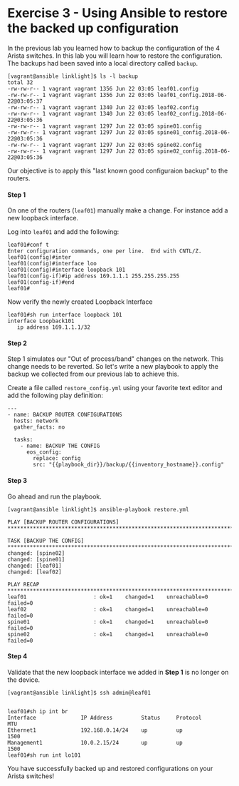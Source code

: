 # Exercise 3 - Using Ansible to restore the backed up configuration

In the previous lab you learned how to backup the configuration of the 4 Arista switches. In this lab you will learn how to restore the configuration. The backups had been saved into a local directory called `backup`.

```
[vagrant@ansible linklight]$ ls -l backup
total 32
-rw-rw-r-- 1 vagrant vagrant 1356 Jun 22 03:05 leaf01.config
-rw-rw-r-- 1 vagrant vagrant 1356 Jun 22 03:05 leaf01_config.2018-06-22@03:05:37
-rw-rw-r-- 1 vagrant vagrant 1340 Jun 22 03:05 leaf02.config
-rw-rw-r-- 1 vagrant vagrant 1340 Jun 22 03:05 leaf02_config.2018-06-22@03:05:36
-rw-rw-r-- 1 vagrant vagrant 1297 Jun 22 03:05 spine01.config
-rw-rw-r-- 1 vagrant vagrant 1297 Jun 22 03:05 spine01_config.2018-06-22@03:05:36
-rw-rw-r-- 1 vagrant vagrant 1297 Jun 22 03:05 spine02.config
-rw-rw-r-- 1 vagrant vagrant 1297 Jun 22 03:05 spine02_config.2018-06-22@03:05:36
```

Our objective is to apply this "last known good configuraion backup" to the routers.

#### Step 1

On one of the routers (`leaf01`) manually make a change. For instance add a new loopback interface.

Log into `leaf01` and add the following:

```
leaf01#conf t
Enter configuration commands, one per line.  End with CNTL/Z.
leaf01(config)#inter
leaf01(config)#interface loo
leaf01(config)#interface loopback 101
leaf01(config-if)#ip address 169.1.1.1 255.255.255.255
leaf01(config-if)#end
leaf01#

```

Now verify the newly created Loopback Interface

```
leaf01#sh run interface loopback 101
interface Loopback101
   ip address 169.1.1.1/32
```

#### Step 2

Step 1 simulates our "Out of process/band" changes on the network. This change needs to be reverted. So let's write a new playbook to apply the backup we collected from our previous lab to achieve this.

Create a file called `restore_config.yml` using your favorite text editor and add the following play definition:

```
---
- name: BACKUP ROUTER CONFIGURATIONS
  hosts: network
  gather_facts: no

  tasks:
    - name: BACKUP THE CONFIG
      eos_config:
        replace: config
        src: "{{playbook_dir}}/backup/{{inventory_hostname}}.config"
```

#### Step 3

Go ahead and run the playbook.

```
[vagrant@ansible linklight]$ ansible-playbook restore.yml

PLAY [BACKUP ROUTER CONFIGURATIONS] **********************************************************************************************************************************************

TASK [BACKUP THE CONFIG] *********************************************************************************************************************************************************
changed: [spine02]
changed: [spine01]
changed: [leaf01]
changed: [leaf02]

PLAY RECAP ***********************************************************************************************************************************************************************
leaf01                     : ok=1    changed=1    unreachable=0    failed=0
leaf02                     : ok=1    changed=1    unreachable=0    failed=0
spine01                    : ok=1    changed=1    unreachable=0    failed=0
spine02                    : ok=1    changed=1    unreachable=0    failed=0
```

#### Step 4

Validate that the new loopback interface we added in **Step 1**  is no longer on the device.

```
[vagrant@ansible linklight]$ ssh admin@leaf01


leaf01#sh ip int br
Interface              IP Address         Status     Protocol         MTU
Ethernet1              192.168.0.14/24    up         up              1500
Management1            10.0.2.15/24       up         up              1500
leaf01#sh run int lo101
```

You have successfully backed up and restored configurations on your Arista switches!
